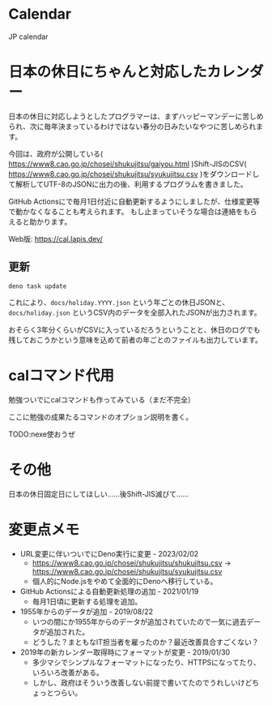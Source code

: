 # Calendar

JP calendar

# 日本の休日にちゃんと対応したカレンダー

日本の休日に対応しようとしたプログラマーは、まずハッピーマンデーに苦しめられ、次に毎年決まっているわけではない春分の日みたいなやつに苦しめられます。

今回は、政府が公開している( https://www8.cao.go.jp/chosei/shukujitsu/gaiyou.html )Shift-JISのCSV( 
https://www8.cao.go.jp/chosei/shukujitsu/syukujitsu.csv )をダウンロードして解析してUTF-8のJSONに出力の後、利用するプログラムを書きました。

GitHub Actionsにで毎月1日付近に自動更新するようにしましたが、仕様変更等で動かなくなることも考えられます。
もし止まっていそうな場合は連絡をもらえると助かります。

Web版: https://cal.lapis.dev/

## 更新

```
deno task update
```

これにより、`docs/holiday.YYYY.json` という年ごとの休日JSONと、`docs/holiday.json` というCSV内のデータを全部入れたJSONが出力されます。

おそらく3年分くらいがCSVに入っているだろうということと、休日のログでも残しておこうかという意味を込めて前者の年ごとのファイルも出力しています。

# calコマンド代用

勉強ついでにcalコマンドも作ってみている（まだ不完全）

ここに勉強の成果たるコマンドのオプション説明を書く。

TODO:nexe使おうぜ

# その他

日本の休日固定日にしてほしい……後Shift-JIS滅びて……

# 変更点メモ

* URL変更に伴いついでにDeno実行に変更 - 2023/02/02
    * https://www8.cao.go.jp/chosei/shukujitsu/shukujitsu.csv → https://www8.cao.go.jp/chosei/shukujitsu/syukujitsu.csv
    * 個人的にNode.jsをやめて全面的にDenoへ移行している。
* GitHub Actionsによる自動更新処理の追加 - 2021/01/19
    * 毎月1日頃に更新する処理を追加。
* 1955年からのデータが追加 - 2019/08/22
    * いつの間にか1955年からのデータが追加されていたので一気に過去データが追加された。
    * どうした？まともなIT担当者を雇ったのか？最近改善具合すごくない？
* 2019年の新カレンダー取得時にフォーマットが変更 - 2019/01/30
    * 多少マシでシンプルなフォーマットになったり、HTTPSになってたり、いろいろ改善がある。
    * しかし、政府はそういう改善しない前提で書いてたのでうれしいけどちょっとつらい。
